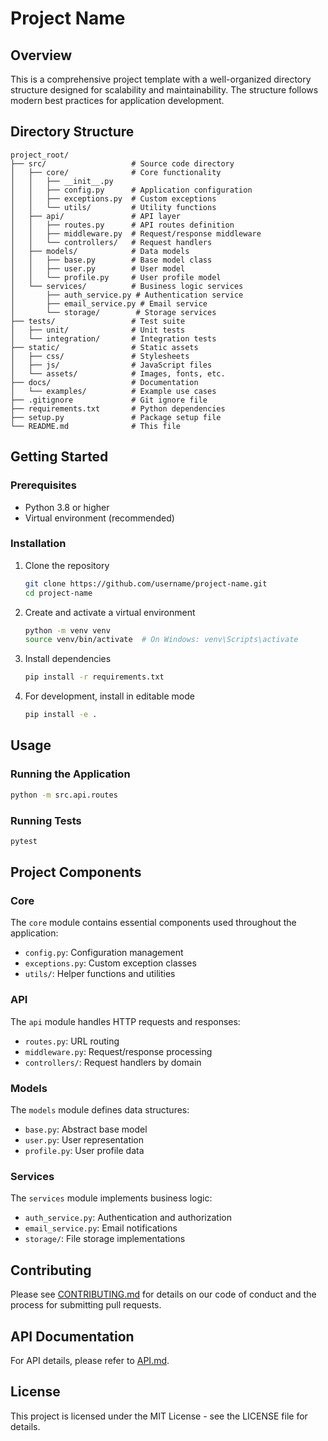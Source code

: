 # Project Name

## Overview
This is a comprehensive project template with a well-organized directory structure designed for scalability and maintainability. The structure follows modern best practices for application development.

## Directory Structure

```
project_root/
├── src/                   # Source code directory
│   ├── core/              # Core functionality
│   │   ├── __init__.py
│   │   ├── config.py      # Application configuration
│   │   ├── exceptions.py  # Custom exceptions
│   │   └── utils/         # Utility functions
│   ├── api/               # API layer
│   │   ├── routes.py      # API routes definition
│   │   ├── middleware.py  # Request/response middleware
│   │   └── controllers/   # Request handlers
│   ├── models/            # Data models
│   │   ├── base.py        # Base model class
│   │   ├── user.py        # User model
│   │   └── profile.py     # User profile model
│   └── services/          # Business logic services
│       ├── auth_service.py # Authentication service
│       ├── email_service.py # Email service
│       └── storage/        # Storage services
├── tests/                 # Test suite
│   ├── unit/              # Unit tests
│   └── integration/       # Integration tests
├── static/                # Static assets
│   ├── css/               # Stylesheets
│   ├── js/                # JavaScript files
│   └── assets/            # Images, fonts, etc.
├── docs/                  # Documentation
│   └── examples/          # Example use cases
├── .gitignore             # Git ignore file
├── requirements.txt       # Python dependencies
├── setup.py               # Package setup file
└── README.md              # This file
```

## Getting Started

### Prerequisites
- Python 3.8 or higher
- Virtual environment (recommended)

### Installation

1. Clone the repository
   ```bash
   git clone https://github.com/username/project-name.git
   cd project-name
   ```

2. Create and activate a virtual environment
   ```bash
   python -m venv venv
   source venv/bin/activate  # On Windows: venv\Scripts\activate
   ```

3. Install dependencies
   ```bash
   pip install -r requirements.txt
   ```

4. For development, install in editable mode
   ```bash
   pip install -e .
   ```

## Usage

### Running the Application
```bash
python -m src.api.routes
```

### Running Tests
```bash
pytest
```

## Project Components

### Core
The `core` module contains essential components used throughout the application:
- `config.py`: Configuration management
- `exceptions.py`: Custom exception classes
- `utils/`: Helper functions and utilities

### API
The `api` module handles HTTP requests and responses:
- `routes.py`: URL routing
- `middleware.py`: Request/response processing
- `controllers/`: Request handlers by domain

### Models
The `models` module defines data structures:
- `base.py`: Abstract base model
- `user.py`: User representation
- `profile.py`: User profile data

### Services
The `services` module implements business logic:
- `auth_service.py`: Authentication and authorization
- `email_service.py`: Email notifications
- `storage/`: File storage implementations

## Contributing
Please see [CONTRIBUTING.md](docs/CONTRIBUTING.md) for details on our code of conduct and the process for submitting pull requests.

## API Documentation
For API details, please refer to [API.md](docs/API.md).

## License
This project is licensed under the MIT License - see the LICENSE file for details.
